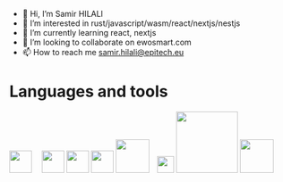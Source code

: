 - 👋 Hi, I’m Samir HILALI
- 👀 I’m interested in rust/javascript/wasm/react/nextjs/nestjs 
- 🌱 I’m currently learning react, nextjs
- 💞️ I’m looking to collaborate on ewosmart.com
- 📫 How to reach me samir.hilali@epitech.eu

<!---
hilalisa67/hilalisa67 is a ✨ special ✨ repository because its `README.md` (this file) appears on your GitHub profile.
You can click the Preview link to take a look at your changes.
--->

# Languages and tools
<img src="https://cdn.svgporn.com/logos/typescript-icon.svg" width="40px"> 　<img src="https://cdn.svgporn.com/logos/rust.svg" width="40px">
<img src="https://cdn.svgporn.com/logos/python.svg" width="40px"> <img src="https://cdn.svgporn.com/logos/react.svg" width="40px">  <img src="https://cdn.svgporn.com/logos/aws.svg" width="60px">　<img src="https://cdn.svgporn.com/logos/graphql.svg" width="30px">  <img src="https://cdn.svgporn.com/logos/mongodb.svg" width="110px">  <img src="https://cdn.svgporn.com/logos/nextjs.svg" width="60px">
